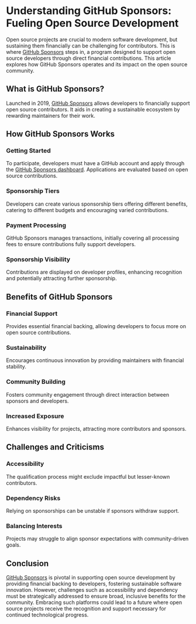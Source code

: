 # Understanding GitHub Sponsors: Fueling Open Source Development

Open source projects are crucial to modern software development, but sustaining them financially can be challenging for contributors. This is where [GitHub Sponsors](https://github.com/sponsors) steps in, a program designed to support open source developers through direct financial contributions. This article explores how GitHub Sponsors operates and its impact on the open source community.

## What is GitHub Sponsors?

Launched in 2019, [GitHub Sponsors](https://github.com/sponsors) allows developers to financially support open source contributors. It aids in creating a sustainable ecosystem by rewarding maintainers for their work.

## How GitHub Sponsors Works

### Getting Started

To participate, developers must have a GitHub account and apply through the [GitHub Sponsors dashboard](https://github.com/sponsors). Applications are evaluated based on open source contributions.

### Sponsorship Tiers

Developers can create various sponsorship tiers offering different benefits, catering to different budgets and encouraging varied contributions.

### Payment Processing

GitHub Sponsors manages transactions, initially covering all processing fees to ensure contributions fully support developers.

### Sponsorship Visibility

Contributions are displayed on developer profiles, enhancing recognition and potentially attracting further sponsorship.

## Benefits of GitHub Sponsors

### Financial Support

Provides essential financial backing, allowing developers to focus more on open source contributions.

### Sustainability

Encourages continuous innovation by providing maintainers with financial stability.

### Community Building

Fosters community engagement through direct interaction between sponsors and developers.

### Increased Exposure

Enhances visibility for projects, attracting more contributors and sponsors.

## Challenges and Criticisms

### Accessibility

The qualification process might exclude impactful but lesser-known contributors.

### Dependency Risks

Relying on sponsorships can be unstable if sponsors withdraw support.

### Balancing Interests

Projects may struggle to align sponsor expectations with community-driven goals.

## Conclusion

[GitHub Sponsors](https://github.com/sponsors) is pivotal in supporting open source development by providing financial backing to developers, fostering sustainable software innovation. However, challenges such as accessibility and dependency must be strategically addressed to ensure broad, inclusive benefits for the community. Embracing such platforms could lead to a future where open source projects receive the recognition and support necessary for continued technological progress.